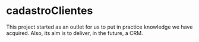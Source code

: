 # cadastroClientes

This project started as an outlet for us to put in practice knowledge we have acquired. Also, its aim is to deliver, in the future, a CRM. 
